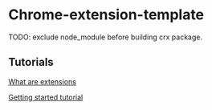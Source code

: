 # Chrome-extension-template

TODO: exclude node_module before building crx package.

## Tutorials

[What are extensions](https://developer.chrome.com/extensions)

[Getting started tutorial](https://developer.chrome.com/extensions/getstarted)
